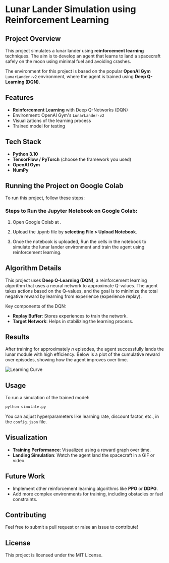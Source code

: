 
# Lunar Lander Simulation using Reinforcement Learning

## Project Overview
This project simulates a lunar lander using **reinforcement learning** techniques. The aim is to develop an agent that learns to land a spacecraft safely on the moon using minimal fuel and avoiding crashes.

The environment for this project is based on the popular **OpenAI Gym** `LunarLander-v2` environment, where the agent is trained using **Deep Q-Learning (DQN)**.

## Features
- **Reinforcement Learning** with Deep Q-Networks (DQN)
- Environment: OpenAI Gym's `LunarLander-v2`
- Visualizations of the learning process
- Trained model for testing

## Tech Stack
- **Python 3.10**
- **TensorFlow / PyTorch** (choose the framework you used)
- **OpenAI Gym**
- **NumPy**

##  Running the Project on Google Colab
To run this project, follow these steps:

### Steps to Run the Jupyter Notebook on Google Colab:

1. Open Google Colab at [](colab.research.google.com). 

2. Upload the .ipynb file by **selecting File > Upload Notebook**.

3. Once the notebook is uploaded, Run the cells in the notebook to simulate the lunar lander environment and train the agent using reinforcement learning.
 
## Algorithm Details
This project uses **Deep Q-Learning (DQN)**, a reinforcement learning algorithm that uses a neural network to approximate Q-values. The agent takes actions based on the Q-values, and the goal is to minimize the total negative reward by learning from experience (experience replay).

Key components of the DQN:
- **Replay Buffer**: Stores experiences to train the network.
- **Target Network**: Helps in stabilizing the learning process.

## Results
After training for approximately *n* episodes, the agent successfully lands the lunar module with high efficiency. Below is a plot of the cumulative reward over episodes, showing how the agent improves over time.

![Learning Curve](path/to/learning_curve.png)

## Usage
To run a simulation of the trained model:
```bash
python simulate.py
```

You can adjust hyperparameters like learning rate, discount factor, etc., in the `config.json` file.

## Visualization
- **Training Performance**: Visualized using a reward graph over time.
- **Landing Simulation**: Watch the agent land the spacecraft in a GIF or video.

## Future Work
- Implement other reinforcement learning algorithms like **PPO** or **DDPG**.
- Add more complex environments for training, including obstacles or fuel constraints.

## Contributing
Feel free to submit a pull request or raise an issue to contribute!

## License
This project is licensed under the MIT License.
